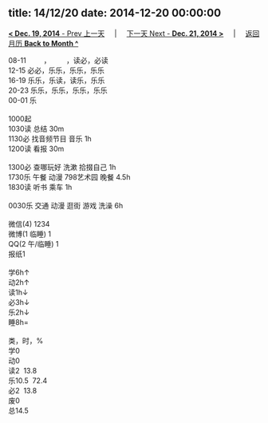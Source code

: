 title: 14/12/20
date: 2014-12-20 00:00:00
---
[**< Dec. 19, 2014** - Prev 上一天](/lifelogs/2014/12/d19.html) &nbsp; &nbsp; | &nbsp; &nbsp; [下一天 Next - **Dec. 21, 2014 >**](/lifelogs/2014/12/d21.html) &nbsp; &nbsp; |  &nbsp; &nbsp; [返回月历 **Back to Month ^**](/lifelogs/2014/12/index.html)
<br/><div>08-11         ，        ，读必，必读<br/>12-15 必必，乐乐，乐乐，乐乐<br/>16-19 乐乐，乐读，读乐，乐乐<br/>20-23 乐乐，乐乐，乐乐，乐乐<br/>00-01 乐<div><br/></div>1000起<br/>1030读 总结 30m<br/>1130必 找音频节目 音乐 1h<br/>1200读 看报 30m<div><br/></div>1300必 查哪玩好 洗漱 拾掇自己 1h<br/>1730乐 午餐 动漫 798艺术园 晚餐 4.5h<br/>1830读 听书 乘车 1h<div><br/></div>0030乐 交通 动漫 逛街 游戏 洗澡 6h<div><br/></div>微信(4) 1234<br/>微博(1 临睡) 1<br/>QQ(2 午/临睡) 1<br/>报纸1<div><br/></div>学6h↑ <br/>动2h↑ <br/>读1h↓ <br/>必3h↓ <br/>乐2h↓ <br/>睡8h=<div><br/></div>类，时，%<br/>学0<br/>动0<br/>读2  13.8<br/>乐10.5  72.4<br/>必2  13.8<br/>废0<br/>总14.5</div>